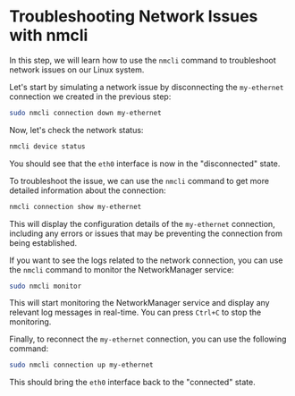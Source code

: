 # Troubleshooting Network Issues with nmcli

In this step, we will learn how to use the `nmcli` command to troubleshoot network issues on our Linux system.

Let's start by simulating a network issue by disconnecting the `my-ethernet` connection we created in the previous step:

```bash
sudo nmcli connection down my-ethernet
```

Now, let's check the network status:

```bash
nmcli device status
```

You should see that the `eth0` interface is now in the "disconnected" state.

To troubleshoot the issue, we can use the `nmcli` command to get more detailed information about the connection:

```bash
nmcli connection show my-ethernet
```

This will display the configuration details of the `my-ethernet` connection, including any errors or issues that may be preventing the connection from being established.

If you want to see the logs related to the network connection, you can use the `nmcli` command to monitor the NetworkManager service:

```bash
sudo nmcli monitor
```

This will start monitoring the NetworkManager service and display any relevant log messages in real-time. You can press `Ctrl+C` to stop the monitoring.

Finally, to reconnect the `my-ethernet` connection, you can use the following command:

```bash
sudo nmcli connection up my-ethernet
```

This should bring the `eth0` interface back to the "connected" state.
